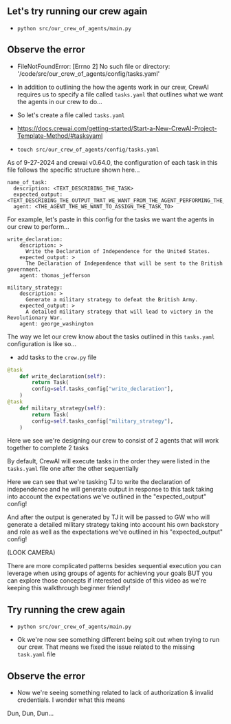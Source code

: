 ## Let's try running our crew again

- `python src/our_crew_of_agents/main.py`

## Observe the error

- FileNotFoundError: [Errno 2] No such file or directory: '/code/src/our_crew_of_agents/config/tasks.yaml'

- In addition to outlining the how the agents work in our crew, CrewAI requires us to specify a file called `tasks.yaml` that outlines what we want the agents in our crew to do...

- So let's create a file called `tasks.yaml`

- https://docs.crewai.com/getting-started/Start-a-New-CrewAI-Project-Template-Method/#tasksyaml
- `touch src/our_crew_of_agents/config/tasks.yaml`

As of 9-27-2024 and crewai v0.64.0, the configuration of each task in this file follows the specific structure shown here...

```
name_of_task:
  description: <TEXT_DESCRIBING_THE_TASK>
  expected_output: <TEXT_DESCRIBING_THE_OUTPUT_THAT_WE_WANT_FROM_THE_AGENT_PERFORMING_THE_TASK>
  agent: <THE_AGENT_THE_WE_WANT_TO_ASSIGN_THE_TASK_TO>
```

For example, let's paste in this config for the tasks we want the agents in our crew to perform...

```
write_declaration:
    description: >
      Write the Declaration of Independence for the United States.
    expected_output: >
      The Declaration of Independence that will be sent to the British government.
    agent: thomas_jefferson

military_strategy:
    description: >
      Generate a military strategy to defeat the British Army.
    expected_output: >
      A detailed military strategy that will lead to victory in the Revolutionary War.
    agent: george_washington
```

The way we let our crew know about the tasks outlined in this `tasks.yaml` configuration is like so...

- add tasks to the `crew.py` file

```.py
@task
	def write_declaration(self):
		return Task(
    	config=self.tasks_config["write_declaration"],
    )
@task
	def military_strategy(self):
		return Task(
    	config=self.tasks_config["military_strategy"],
    )
```

Here we see we're designing our crew to consist of 2 agents that will work together to complete 2 tasks

By default, CrewAI will execute tasks in the order they were listed in the `tasks.yaml` file one after the other sequentially

Here we can see that we're tasking TJ to write the declaration of independence and he will generate output in response to this task taking into account the expectations we've outlined in the "expected_output" config!

And after the output is generated by TJ it will be passed to GW who will generate a detailed military strategy taking into account his own backstory and role as well as the expectations we've outlined in his "expected_output" config!

(LOOK CAMERA)

There are more complicated patterns besides sequential execution you can leverage when using groups of agents for achieving your goals BUT you can explore those concepts if interested outside of this video as we're keeping this walkthrough beginner friendly!

## Try running the crew again

- `python src/our_crew_of_agents/main.py`

- Ok we're now see something different being spit out when trying to run our crew. That means we fixed the issue related to the missing `task.yaml` file

## Observe the error

- Now we're seeing something related to lack of authorization & invalid credentials. I wonder what this means

Dun, Dun, Dun...